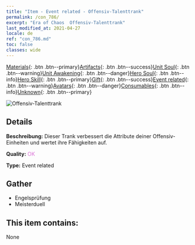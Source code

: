 ```yaml
---
title: "Item - Event related - Offensiv-Talenttrank"
permalink: /con_786/
excerpt: "Era of Chaos  Offensiv-Talenttrank"
last_modified_at: 2021-04-27
locale: de
ref: "con_786.md"
toc: false
classes: wide
---
```

 [Materials](/ItemsDE/){: .btn .btn--primary}[Artifacts](/ItemsDE/Artifacts/){: .btn .btn--success}[Unit Soul](/ItemsDE/UnitSoul/){: .btn .btn--warning}[Unit Awakening](/ItemsDE/UnitAwakening/){: .btn .btn--danger}[Hero Soul](/ItemsDE/HeroSoul/){: .btn .btn--info}[Hero Skill](/ItemsDE/HeroSkill/){: .btn .btn--primary}[Gift](/ItemsDE/Gift/){: .btn .btn--success}[Event related](/ItemsDE/Events/){: .btn .btn--warning}[Avatars](/ItemsDE/Avatars/){: .btn .btn--danger}[Consumables](/ItemsDE/Consumables/){: .btn .btn--info}[Unknown](/ItemsDE/Unknown/){: .btn .btn--primary}

 ![Offensiv-Talenttrank](/images/t/i_3044.png)

## Details
 **Beschreibung:** Dieser Trank verbessert die Attribute deiner Offensiv-Einheiten und wertet ihre Fähigkeiten auf.

 **Quality:** <span style="color: #DA70D6">OK</span>

 **Type:** Event related

## Gather

*    Engelsprüfung 
*    Meisterduell 

## This item contains:

  None

